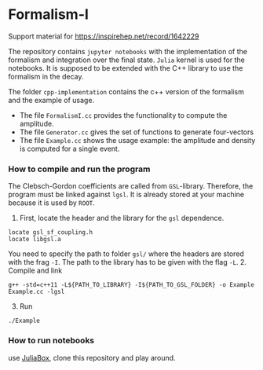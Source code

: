 # Formalism-I
Support material for https://inspirehep.net/record/1642229

The repository contains `jupyter notebooks` with the implementation of the formalism and integration over the final state.
`Julia` kernel is used for the notebooks. It is supposed to be extended with the C++ library to use the formalism in the decay.

The folder `cpp-implementation` contains the c++ version of the formalism and the example of usage.
  - The file `FormalismI.cc` provides the functionality to compute the amplitude.
  - The file `Generator.cc` gives the set of functions to generate four-vectors
  - The file `Example.cc` shows the usage example: the amplitude and density is computed for a single event.

### How to compile and run the program
The Clebsch-Gordon coefficients are called from `GSL`-library.
Therefore, the program must be linked against `lgsl`.
It is already stored at your machine because it is used by `ROOT`.
  1. First, locate the header and the library for the `gsl` dependence.
```
locate gsl_sf_coupling.h
locate libgsl.a
```
You need to specify the path to folder `gsl/` where the headers are stored with the frag `-I`. The path to the library has to be given with the flag `-L`.
  2. Compile and link
```
g++ -std=c++11 -L${PATH_TO_LIBRARY} -I${PATH_TO_GSL_FOLDER} -o Example Example.cc -lgsl
```
  3. Run
```
./Example
```

### How to run notebooks
use [JuliaBox](https://juliabox.com), clone this repository and play around.
